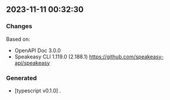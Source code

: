 

## 2023-11-11 00:32:30
### Changes
Based on:
- OpenAPI Doc 3.0.0 
- Speakeasy CLI 1.119.0 (2.188.1) https://github.com/speakeasy-api/speakeasy
### Generated
- [typescript v0.1.0] .